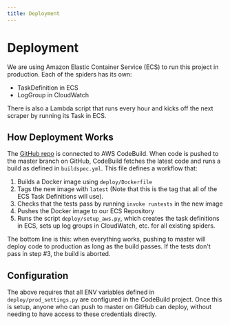 ```yaml
---
title: Deployment
---
```


<h1 class="hidden">Deployment</h1>

We are using Amazon Elastic Container Service (ECS) to run this project in production. Each of the spiders has its own:

* TaskDefinition in ECS
* LogGroup in CloudWatch

There is also a Lambda script that runs every hour and kicks off the next scraper by running its Task in ECS.

## How Deployment Works

The [GitHub repo](https://github.com/City-Bureau/city-scrapers) is connected to AWS CodeBuild. When code is pushed to the master branch on GitHub, CodeBuild fetches the latest code and runs a build as defined in `buildspec.yml`. This file defines a workflow that:
  1. Builds a Docker image using `deploy/Dockerfile`
  2. Tags the new image with `latest` (Note that this is the tag that all of the ECS Task Definitions will use).
  3. Checks that the tests pass by running `invoke runtests` in the new image
  4. Pushes the Docker image to our ECS Repository
  5. Runs the script `deploy/setup_aws.py`, which creates the task definitions in ECS, sets up log groups in CloudWatch, etc. for all existing spiders.

The bottom line is this: when everything works, pushing to master will deploy code to production as long as the build passes. If the tests don't pass in step #3, the build is aborted.

## Configuration

The above requires that all ENV variables defined in `deploy/prod_settings.py` are configured in the CodeBuild project. Once this is setup, anyone who can push to master on GitHub can deploy, without needing to have access to these credentials directly.

